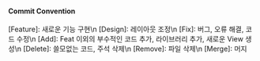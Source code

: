 #### Commit Convention
[Feature]: 새로운 기능 구현\n
[Design]: 레이아웃 조정\n
[Fix]: 버그, 오류 해결, 코드 수정\n
[Add]: Feat 이외의 부수적인 코드 추가, 라이브러리 추가, 새로운 View 생성\n
[Delete]: 쓸모없는 코드, 주석 삭제\n
[Remove]: 파일 삭제\n
[Merge]: 머지
